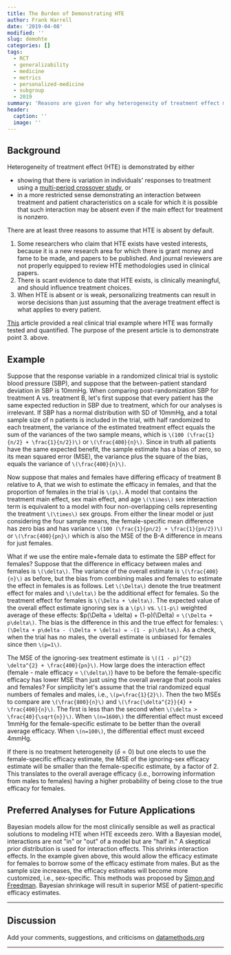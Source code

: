 ```yaml
---
title: The Burden of Demonstrating HTE
author: Frank Harrell
date: '2019-04-08'
modified: ''
slug: demohte
categories: []
tags:
  - RCT
  - generalizability
  - medicine
  - metrics
  - personalized-medicine
  - subgroup
  - 2019
summary: 'Reasons are given for why heterogeneity of treatment effect must be demonstrated, not assumed.  An example is presented that shows that HTE must exceed a certain level before personalizing treatment results in better decisions than using the average treatment effect for everyone.' 
header:
  caption: ''
  image: ''
---
```

<script type="text/x-mathjax-config">
MathJax.Hub.Config({
  tex2jax: {
    skipTags: ['script', 'noscript', 'style', 'textarea', 'pre']
  }
});
</script>

<script async type="text/javascript"
  src="https://cdn.mathjax.org/mathjax/latest/MathJax.js?config=TeX-AMS-MML_HTMLorMML">
</script>

## Background
Heterogeneity of treatment effect (HTE) is demonstrated by either

* showing that there is variation in individuals' responses to treatment using a [multi-period crossover study](https://www.ncbi.nlm.nih.gov/pmc/articles/PMC5054923), or
* in a more restricted sense demonstrating an interaction between treatment and patient characteristics on a scale for which it is possible that such interaction may be absent even if the main effect for treatment is nonzero.

There are at least three reasons to assume that HTE is absent by default.

1. Some researchers who claim that HTE exists have vested interests, because it is a new research area for which there is grant money and fame to be made, and papers to be published.  And journal reviewers are not properly equipped to review HTE methodologies used in clinical papers.
1. There is scant evidence to date that HTE exists, is clinically meaningful, and should influence treatment choices.
1. When HTE is absent or is weak, personalizing treatments can result in worse decisions than just assuming that the average treatment effect is what applies to every patient.

[This](/post/varyor) article provided a real clinical trial example where HTE was formally tested and quantified.  The purpose of the present article is to demonstrate point 3. above.

## Example

Suppose that the response variable in a randomized clinical trial is systolic blood pressure (SBP), and suppose that the between-patient standard deviation in SBP is 10mmHg.  When comparing post-randomization SBP for treatment A vs. treatment B, let's first suppose that every patient has the same expected reduction in SBP due to treatment, which for our analyses is irrelevant.  If SBP has a normal distribution with SD of 10mmHg, and a total sample size of n patients is included in the trial, with half randomized to each treatment, the variance of the estimated treatment effect equals the sum of the variances of the two sample means, which is `\(100 (\frac{1}{n/2} + \frac{1}{n/2})\)` or `\(\frac{400}{n}\)`.  Since in truth all patients have the same expected benefit, the sample estimate has a bias of zero, so its mean squared error (MSE), the variance plus the square of the bias, equals the variance of `\(\frac{400}{n}\)`.

Now suppose that males and females have differing efficacy of treatment B relative to A, that we wish to estimate the efficacy in females, and that the proportion of females in the trial is `\(p\)`.  A model that contains the treatment main effect, sex main effect, and age `\(\times\)` sex interaction term is equivalent to a model with four non-overlapping cells representing the treatment `\(\times\)` sex groups.  From either the linear model or just considering the four sample means, the female-specific mean difference has zero bias and has variance `\(100 (\frac{1}{pn/2} + \frac{1}{pn/2})\)` or `\(\frac{400}{pn}\)` which is also the MSE of the B-A difference in means for just females.

What if we use the entire male+female data to estimate the SBP effect for females?  Suppose that the difference in efficacy between males and females is `\(\delta\)`.  The variance of the overall estimate is `\(\frac{400}{n}\)` as before, but the bias from combining males and females to estimate the effect in females is as follows.  Let `\(\Delta\)` denote the true treatment effect for males and `\(\delta\)` be the additional effect for females.  So the treatment effect for females is `\(\Delta + \delta\)`.  The expected value of the overall effect estimate ignoring sex is a `\(p\)` vs. `\(1-p\)` weighted average of these effects: $p(\Delta + \delta) + (1-p)(\Delta) = `\(\Delta + p\delta\)`.  The bias is the difference in this and the true effect for females: `\(\Delta + p\delta - (\Delta + \delta) = -(1 - p)\delta\)`.  As a check, when the trial has no males, the overall estimate is unbiased for females since then `\(p=1\)`.

The MSE  of the ignoring-sex treatment estimate is `\((1 - p)^{2} \delta^{2} + \frac{400}{pn}\)`.  How large does the interaction effect (female - male efficacy = `\(\delta\)`) have to be before the female-specific efficacy has lower MSE than just using the overall average that pools males and females?  For simplicity let's assume that the trial randomized equal numbers of females and males, i.e., `\(p=\frac{1}{2}\)`.  Then the two MSEs to compare are `\(\frac{800}{n}\)` and `\(\frac{\delta^{2}}{4} + \frac{400}{n}\)`.  The first is less than the second when `\(\delta > \frac{40}{\sqrt{n}}\)`.  When `\(n=1600\)` the differential effect must exceed 1mmHg for the female-specific estimate to be better than the overall average efficacy.  When `\(n=100\)`, the differential effect must exceed 4mmHg.
 
If there is no treatment heterogeneity  ($\delta=0$) but one elects to use the female-specific efficacy estimate, the MSE of the ignoring-sex efficacy estimate will be smaller than the female-specific estimate, by a factor of 2.  This translates to the overall average efficacy (i.e., borrowing information from males to females) having a higher probability of being close to the true efficacy for females.

## Preferred Analyses for Future Applications
Bayesian models allow for the most clinically sensible as well as practical solutions to modeling HTE when HTE exceeds zero.  With a Bayesian model, interactions are not "in" or "out" of a model but are "half in."  A skeptical prior distribution is used for interaction effects.  This shrinks interaction effects.  In the example given above, this would allow the efficacy estimate for females to borrow some of the efficacy estimate from males.  But as the sample size increases, the efficacy estimates will become more customized, i.e., sex-specific.  This methods was proposed by [Simon and Freedman](http://hbiostat.org/papers/RCTs/differentialEffectiveness/sim97bay.pdf).  Bayesian shrinkage will result in superior MSE of patient-specific efficacy estimates.

------

## Discussion
Add your comments, suggestions, and criticisms on [datamethods.org](http://datamethods.org/t/discussion-of-assessing-heterogeneity-of-treatment-effect-estimating-patient-specific-efficacy-and-studying-variation-in-odds-ratios-risk-ratios-and-risk-differences)

------

